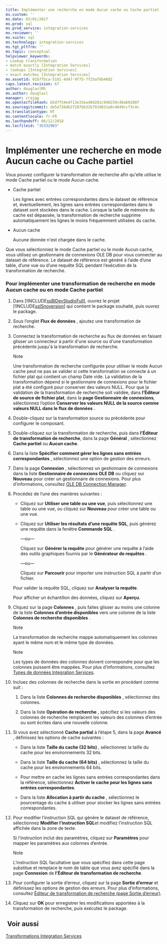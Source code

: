 ```yaml
---
title: Implémenter une recherche en mode Aucun cache ou Cache partiel | Microsoft Docs
ms.custom: ''
ms.date: 03/01/2017
ms.prod: sql
ms.prod_service: integration-services
ms.reviewer: ''
ms.suite: sql
ms.technology: integration-services
ms.tgt_pltfrm: ''
ms.topic: conceptual
helpviewer_keywords:
- Lookup transformation
- match exactly [Integration Services]
- lookups [Integration Services]
- exact matches [Integration Services]
ms.assetid: 01b7fbca-5181-4d47-9f75-7f25af6b40d2
caps.latest.revision: 67
author: douglaslMS
ms.author: douglasl
manager: craigg
ms.openlocfilehash: b5d7f54e4f13e33ead0d281c940259c48ab0208f
ms.sourcegitcommit: de5e726db2f287bb32b7910831a0c4649ccf3c4c
ms.translationtype: HT
ms.contentlocale: fr-FR
ms.lasthandoff: 06/12/2018
ms.locfileid: "35332903"
---
```

# <a name="implement-a-lookup-in-no-cache-or-partial-cache-mode"></a>Implémenter une recherche en mode Aucun cache ou Cache partiel
  Vous pouvez configurer la transformation de recherche afin qu'elle utilise le mode Cache partiel ou le mode Aucun cache.  
  
-   Cache partiel  
  
     Les lignes avec entrées correspondantes dans le dataset de référence et, éventuellement, les lignes sans entrées correspondantes dans le dataset sont stockées dans le cache. Lorsque la taille de mémoire du cache est dépassée, la transformation de recherche supprime automatiquement les lignes le moins fréquemment utilisées du cache.  
  
-   Aucun cache  
  
     Aucune donnée n'est chargée dans le cache.  
  
 Que vous sélectionniez le mode Cache partiel ou le mode Aucun cache, vous utilisez un gestionnaire de connexions OLE DB pour vous connecter au dataset de référence. Le dataset de référence est généré à l’aide d’une table, d’une vue ou d’une requête SQL pendant l’exécution de la transformation de recherche.  
  
### <a name="to-implement-a-lookup-transformation-in-no-cache-or-partial-cache-mode"></a>Pour implémenter une transformation de recherche en mode Aucun cache ou en mode Cache partiel  
  
1.  Dans [!INCLUDE[ssBIDevStudioFull](../../../includes/ssbidevstudiofull-md.md)], ouvrez le projet [!INCLUDE[ssISnoversion](../../../includes/ssisnoversion-md.md)] qui contient le package souhaité, puis ouvrez le package.  
  
2.  Sous l’onglet **Flux de données** , ajoutez une transformation de recherche.  
  
3.  Connectez la transformation de recherche au flux de données en faisant glisser un connecteur à partir d'une source ou d'une transformation précédente jusqu'à la transformation de recherche.  
  
    > [!NOTE]  
    >  Une transformation de recherche configurée pour utiliser le mode Aucun cache peut ne pas se valider si cette transformation se connecte à un fichier plat qui contient un champ Date vide. La validation de la transformation dépend si le gestionnaire de connexions pour le fichier plat a été configuré pour conserver des valeurs NULL. Pour que la validation de la transformation de recherche soit validée, dans **l’Éditeur de source de fichier plat**, dans la **page Gestionnaire de connexions**, sélectionnez l’option **Conserver les valeurs NULL de la source comme valeurs NULL dans le flux de données** .  
  
4.  Double-cliquez sur la transformation source ou précédente pour configurer le composant.  
  
5.  Double-cliquez sur la transformation de recherche, puis dans **l’Éditeur de transformation de recherche**, dans la page **Général** , sélectionnez **Cache partiel** ou **Aucun cache**.  
  
6.  Dans la liste **Spécifier comment gérer les lignes sans entrées correspondantes** , sélectionnez une option de gestion des erreurs.  
  
7.  Dans la page **Connexion** , sélectionnez un gestionnaire de connexions dans la liste **Gestionnaire de connexions OLE DB** ou cliquez sur **Nouveau** pour créer un gestionnaire de connexions. Pour plus d’informations, consultez [OLE DB Connection Manager](../../../integration-services/connection-manager/ole-db-connection-manager.md).  
  
8.  Procédez de l’une des manières suivantes :  
  
    -   Cliquez sur **Utiliser une table ou une vue**, puis sélectionnez une table ou une vue, ou cliquez sur **Nouveau** pour créer une table ou une vue.  
  
    -   Cliquez sur **Utiliser les résultats d’une requête SQL**, puis générez une requête dans la fenêtre **Commande SQL** .  
  
         —ou—  
  
         Cliquez sur **Générer la requête** pour générer une requête à l’aide des outils graphiques fournis par le **Générateur de requêtes** .  
  
         —ou—  
  
         Cliquez sur **Parcourir** pour importer une instruction SQL à partir d’un fichier.  
  
     Pour valider la requête SQL, cliquez sur **Analyser la requête**.  
  
     Pour afficher un échantillon des données, cliquez sur **Aperçu**.  
  
9. Cliquez sur la page **Colonnes** , puis faites glisser au moins une colonne de la liste **Colonnes d’entrée disponibles** vers une colonne de la liste **Colonnes de recherche disponibles** .  
  
    > [!NOTE]  
    >  La transformation de recherche mappe automatiquement les colonnes ayant le même nom et le même type de données.  
  
    > [!NOTE]  
    >  Les types de données des colonnes doivent correspondre pour que les colonnes puissent être mappées. Pour plus d’informations, consultez [Types de données Integration Services](../../../integration-services/data-flow/integration-services-data-types.md).  
  
10. Incluez des colonnes de recherche dans la sortie en procédant comme suit :  
  
    1.  Dans la liste **Colonnes de recherche disponibles** , sélectionnez des colonnes.  
  
    2.  Dans la liste **Opération de recherche** , spécifiez si les valeurs des colonnes de recherche remplacent les valeurs des colonnes d’entrée ou sont écrites dans une nouvelle colonne.  
  
11. Si vous avez sélectionné **Cache partial** à l’étape 5, dans la page **Avancé** , définissez les options de cache suivantes :  
  
    -   Dans la liste **Taille du cache (32 bits)** , sélectionnez la taille du cache pour les environnements 32 bits.  
  
    -   Dans la liste **Taille du cache (64 bits)** , sélectionnez la taille du cache pour les environnements 64 bits.  
  
    -   Pour mettre en cache les lignes sans entrées correspondantes dans la référence, sélectionnez **Activer le cache pour les lignes sans entrées correspondantes**.  
  
    -   Dans la liste **Allocation à partir du cache** , sélectionnez le pourcentage du cache à utiliser pour stocker les lignes sans entrées correspondantes.  
  
12. Pour modifier l’instruction SQL qui génère le dataset de référence, sélectionnez **Modifier l’instruction SQL**et modifiez l’instruction SQL affichée dans la zone de texte.  
  
     Si l’instruction inclut des paramètres, cliquez sur **Paramètres** pour mapper les paramètres aux colonnes d’entrée.  
  
    > [!NOTE]  
    >  L’instruction SQL facultative que vous spécifiez dans cette page substitue et remplace le nom de table que vous avez spécifié dans la page **Connexion** de **l’Éditeur de transformation de recherche**.  
  
13. Pour configurer la sortie d’erreur, cliquez sur la page **Sortie d’erreur** et définissez les options de gestion des erreurs. Pour plus d’informations, consultez [Éditeur de transformation de recherche &#40;page Sortie d’erreur&#41;](../../../integration-services/data-flow/transformations/lookup-transformation-editor-error-output-page.md).  
  
14. Cliquez sur **OK** pour enregistrer les modifications apportées à la transformation de recherche, puis exécutez le package.  
  
## <a name="see-also"></a> Voir aussi  
 [Transformations Integration Services](../../../integration-services/data-flow/transformations/integration-services-transformations.md)  
  
  
